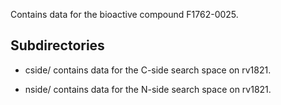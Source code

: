 Contains data for the bioactive compound F1762-0025.

## Subdirectories

- cside/ contains data for the C-side search space on rv1821.

- nside/ contains data for the N-side search space on rv1821.

